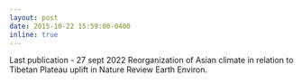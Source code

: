 ```yaml
---
layout: post
date: 2015-10-22 15:59:00-0400
inline: true
---
```


Last publication - 27 sept 2022
Reorganization of Asian climate in relation to Tibetan Plateau uplift in Nature Review Earth Environ. 
